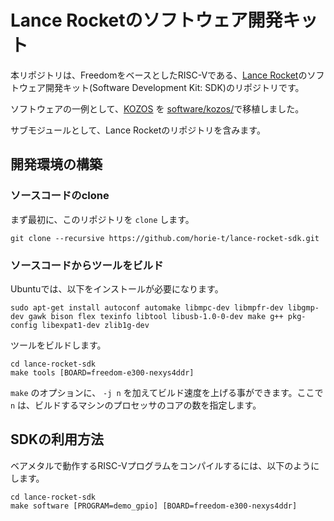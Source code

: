 # Lance Rocketのソフトウェア開発キット

本リポジトリは、FreedomをベースとしたRISC-Vである、[Lance Rocket](https://github.com/horie-t/lance-rocket)のソフトウェア開発キット(Software Development Kit: SDK)のリポジトリです。

ソフトウェアの一例として、[KOZOS](http://kozos.jp/kozos/) を [software/kozos/](https://github.com/horie-t/lance-rocket-sdk/tree/master/software/kozos)で移植しました。

サブモジュールとして、Lance Rocketのリポジトリを含みます。

## 開発環境の構築

### ソースコードのclone
まず最初に、このリポジトリを `clone` します。

```
git clone --recursive https://github.com/horie-t/lance-rocket-sdk.git
```

### ソースコードからツールをビルド

Ubuntuでは、以下をインストールが必要になります。

```
sudo apt-get install autoconf automake libmpc-dev libmpfr-dev libgmp-dev gawk bison flex texinfo libtool libusb-1.0-0-dev make g++ pkg-config libexpat1-dev zlib1g-dev
```

ツールをビルドします。

```
cd lance-rocket-sdk
make tools [BOARD=freedom-e300-nexys4ddr]
```

`make` のオプションに、 `-j n` を加えてビルド速度を上げる事ができます。ここで `n` は、ビルドするマシンのプロセッサのコアの数を指定します。

## SDKの利用方法

ベアメタルで動作するRISC-Vプログラムをコンパイルするには、以下のようにします。

```
cd lance-rocket-sdk
make software [PROGRAM=demo_gpio] [BOARD=freedom-e300-nexys4ddr]
```


